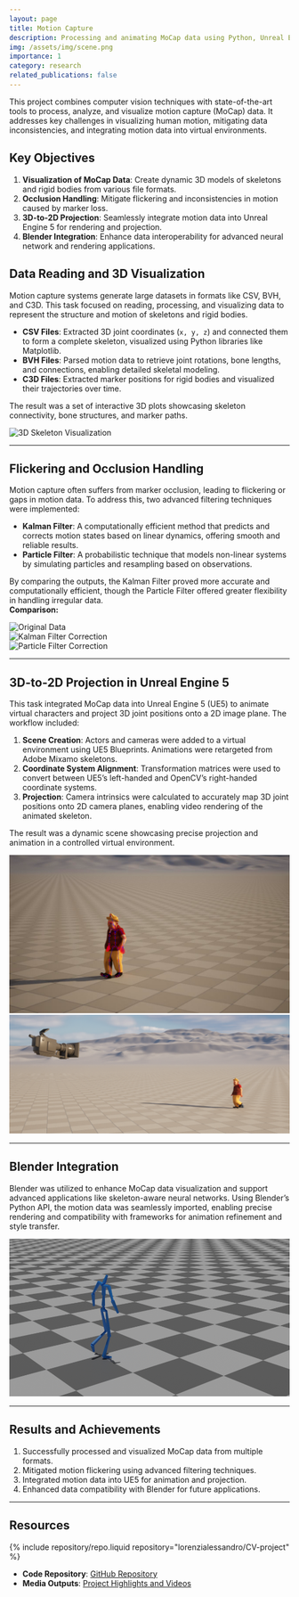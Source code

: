 ```yaml
---
layout: page
title: Motion Capture
description: Processing and animating MoCap data using Python, Unreal Engine 5, and Blender
img: /assets/img/scene.png
importance: 1
category: research
related_publications: false
---
```


This project combines computer vision techniques with state-of-the-art tools to process, analyze, and visualize motion capture (MoCap) data. It addresses key challenges in visualizing human motion, mitigating data inconsistencies, and integrating motion data into virtual environments.

## Key Objectives
1. **Visualization of MoCap Data**: Create dynamic 3D models of skeletons and rigid bodies from various file formats.
2. **Occlusion Handling**: Mitigate flickering and inconsistencies in motion caused by marker loss.
3. **3D-to-2D Projection**: Seamlessly integrate motion data into Unreal Engine 5 for rendering and projection.
4. **Blender Integration**: Enhance data interoperability for advanced neural network and rendering applications.


## Data Reading and 3D Visualization
Motion capture systems generate large datasets in formats like CSV, BVH, and C3D. This task focused on reading, processing, and visualizing data to represent the structure and motion of skeletons and rigid bodies.  
- **CSV Files**: Extracted 3D joint coordinates (`x, y, z`) and connected them to form a complete skeleton, visualized using Python libraries like Matplotlib.  
- **BVH Files**: Parsed motion data to retrieve joint rotations, bone lengths, and connections, enabling detailed skeletal modeling.  
- **C3D Files**: Extracted marker positions for rigid bodies and visualized their trajectories over time.  

The result was a set of interactive 3D plots showcasing skeleton connectivity, bone structures, and marker paths.  
  
<div class="row justify-content-sm-center">
    <div class="col-sm-8 mt-3 mt-md-0">
        <img src="https://github.com/lorenzialessandro/CV-project/raw/main/media/skeleton.gif" title="3D Skeleton Visualization" class="img-fluid rounded z-depth-1">
    </div>
</div>

---

## Flickering and Occlusion Handling
Motion capture often suffers from marker occlusion, leading to flickering or gaps in motion data. To address this, two advanced filtering techniques were implemented:  
- **Kalman Filter**: A computationally efficient method that predicts and corrects motion states based on linear dynamics, offering smooth and reliable results.
- **Particle Filter**: A probabilistic technique that models non-linear systems by simulating particles and resampling based on observations.  

By comparing the outputs, the Kalman Filter proved more accurate and computationally efficient, though the Particle Filter offered greater flexibility in handling irregular data.  
**Comparison:**  

<div class="row justify-content-sm-center">
    <div class="col-sm mt-3 mt-md-0">
        <img src="https://github.com/lorenzialessandro/CV-project/raw/main/media/ragnetto-basic.gif" title="Original Data" class="img-fluid rounded z-depth-1" >
    </div>
    <div class="col-sm mt-3 mt-md-0">
        <img src="https://github.com/lorenzialessandro/CV-project/raw/main/media/ragnetto-KF.gif" title="Kalman Filter Correction" class="img-fluid rounded z-depth-1" >
    </div>
    <div class="col-sm mt-3 mt-md-0">
        <img src="https://github.com/lorenzialessandro/CV-project/raw/main/media/ragnetto-PF.gif" title="Particle Filter Correction" class="img-fluid rounded z-depth-1" >
    </div>
</div>


---

## 3D-to-2D Projection in Unreal Engine 5
This task integrated MoCap data into Unreal Engine 5 (UE5) to animate virtual characters and project 3D joint positions onto a 2D image plane. The workflow included:  
1. **Scene Creation**: Actors and cameras were added to a virtual environment using UE5 Blueprints. Animations were retargeted from Adobe Mixamo skeletons.  
2. **Coordinate System Alignment**: Transformation matrices were used to convert between UE5’s left-handed and OpenCV’s right-handed coordinate systems.  
3. **Projection**: Camera intrinsics were calculated to accurately map 3D joint positions onto 2D camera planes, enabling video rendering of the animated skeleton.  

The result was a dynamic scene showcasing precise projection and animation in a controlled virtual environment.  

<div class="row justify-content-sm-center">
    <div class="col-sm-8 mt-3 mt-md-0">
        <img src="https://github.com/lorenzialessandro/CV-project/raw/main/media/skeletonProjection.png" title="Unreal Engine 5 Projection" class="img-fluid rounded z-depth-1" >
    </div>
</div>

<div class="row justify-content-sm-center">
    <div class="col-sm-8 mt-3 mt-md-0">
        <img src="https://github.com/lorenzialessandro/CV-project/raw/main/media/scene.png" title="Unreal Engine 5 Projection" class="img-fluid rounded z-depth-1" >
    </div>
</div>

---

## Blender Integration
Blender was utilized to enhance MoCap data visualization and support advanced applications like skeleton-aware neural networks. Using Blender’s Python API, the motion data was seamlessly imported, enabling precise rendering and compatibility with frameworks for animation refinement and style transfer.  

<div class="row justify-content-sm-center">
    <div class="col-sm-8 mt-3 mt-md-0">
        <img src="https://github.com/lorenzialessandro/CV-project/raw/main/media/bvhFrame.png" title="Blender Integration" class="img-fluid rounded z-depth-1">
    </div>
</div>

---

## Results and Achievements
1. Successfully processed and visualized MoCap data from multiple formats.  
2. Mitigated motion flickering using advanced filtering techniques.  
3. Integrated motion data into UE5 for animation and projection.  
4. Enhanced data compatibility with Blender for future applications.  

---

## Resources

<div class="repositories">
  {% include repository/repo.liquid repository="lorenzialessandro/CV-project" %}
</div>

- **Code Repository**: [GitHub Repository](https://github.com/lorenzialessandro/CV-project/)  
- **Media Outputs**: [Project Highlights and Videos](https://www.lucazzola.it/mocap.html)

